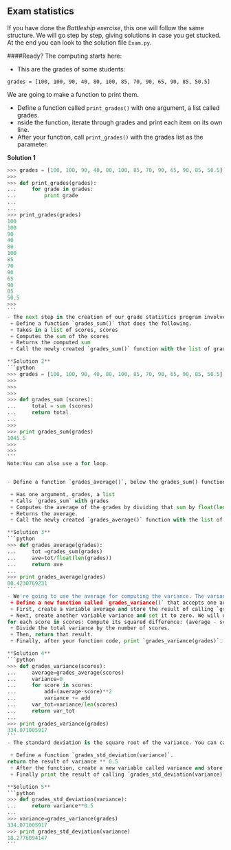 ## Exam statistics

If you have done the *Battleship exercise*, this one will follow the same structure. We will go step by step, giving solutions in case you get stucked. At the end you can look to the solution file `Exam.py`.

####Ready? The computing starts here:

- This are the grades of some students:
```
grades = [100, 100, 90, 40, 80, 100, 85, 70, 90, 65, 90, 85, 50.5]
```
We are going to make a function to print them.
 + Define a function called `print_grades()` with one argument, a list called grades.
 + nside the function, iterate through grades and print each item on its own line.
 + After your function, call `print_grades()` with the grades list as the parameter.

**Solution 1**
````python
>>> grades = [100, 100, 90, 40, 80, 100, 85, 70, 90, 65, 90, 85, 50.5]
>>>
>>> def print_grades(grades):
...     for grade in grades:
...         print grade
...
...
>>> print_grades(grades)
100
100
90
40
80
100
85
70
90
65
90
85
50.5
>>>
```
- The next step in the creation of our grade statistics program involves computing the mean (average) of the grades.
 + Define a function `grades_sum()` that does the following.
 + Takes in a list of scores, scores
 + Computes the sum of the scores
 + Returns the computed sum
 + Call the newly created `grades_sum()` function with the list of grades and print the result.

**Solution 2**
```python
>>> grades = [100, 100, 90, 40, 80, 100, 85, 70, 90, 65, 90, 85, 50.5]
>>>
>>>
>>>
>>> def grades_sum (scores):
...     total = sum (scores)
...     return total
...
>>>
>>> print grades_sum(grades)
1045.5
>>>
>>>
```
Note:You can also use a for loop.


- Define a function `grades_average()`, below the grades_sum() function that does the following:

 + Has one argument, grades, a list
 + Calls `grades_sum` with grades
 + Computes the average of the grades by dividing that sum by float(len(grades)).
 + Returns the average.
 + Call the newly created `grades_average()` function with the list of grades and print the result.

**Solution 3**
```python
>>> def grades_average(grades):
...     tot =grades_sum(grades)
...     ave=tot/float(len(grades))
...     return ave
...
>>> print grades_average(grades)
80.4230769231
```
- We're going to use the average for computing the variance. The variance allows us to see how widespread the grades were from the average.
 + Define a new function called `grades_variance()` that accepts one argument, scores, a list.
 + First, create a variable average and store the result of calling `grades_average(scores)`.
 + Next, create another variable variance and set it to zero. We will use this as a rolling sum.
for each score in scores: Compute its squared difference: (average - score) ** 2 and add that to variance.
 + Divide the total variance by the number of scores.
 + Then, return that result.
 + Finally, after your function code, print `grades_variance(grades)`.

**Solution 4**
```python
>>> def grades_variance(scores):
...     average=grades_average(scores)
...     variance=0
...     for score in scores:
...         add=(average-score)**2
...         variance += add
...     var_tot=variance/len(scores)
...     return var_tot
...
>>> print grades_variance(grades)
334.071005917
```
- The standard deviation is the square root of the variance. You can calculate the square root by raising the number to the one-half power.

 + Define a function `grades_std_deviation(variance)`.
return the result of variance ** 0.5
 + After the function, create a new variable called variance and store the result of calling `grades_variance(grades)`.
 + Finally print the result of calling `grades_std_deviation(variance)`.

**Solution 5**
```python
>>> def grades_std_deviation(variance):
...     return variance**0.5
...
>>> variance=grades_variance(grades)
334.071005917
>>> print grades_std_deviation(variance)
18.2776094147
```


